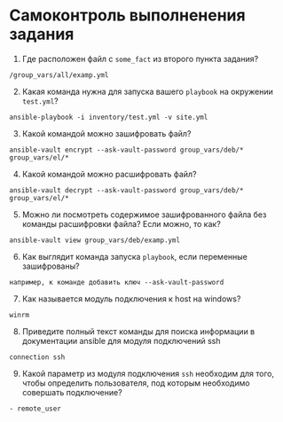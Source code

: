# Самоконтроль выполненения задания

1. Где расположен файл с `some_fact` из второго пункта задания?  
```
/group_vars/all/examp.yml
```
2. Какая команда нужна для запуска вашего `playbook` на окружении `test.yml`?  
```
ansible-playbook -i inventory/test.yml -v site.yml
```
3. Какой командой можно зашифровать файл?  
```
ansible-vault encrypt --ask-vault-password group_vars/deb/* group_vars/el/*
```
4. Какой командой можно расшифровать файл?  
```
ansible-vault decrypt --ask-vault-password group_vars/deb/* group_vars/el/*
```
5. Можно ли посмотреть содержимое зашифрованного файла без команды расшифровки файла? Если можно, то как?  
```
ansible-vault view group_vars/deb/examp.yml
```
6. Как выглядит команда запуска `playbook`, если переменные зашифрованы?  
```
например, к команде добавить ключ --ask-vault-password
```
7. Как называется модуль подключения к host на windows?  
```
winrm
```
8. Приведите полный текст команды для поиска информации в документации ansible для модуля подключений ssh
```
connection ssh
```
9. Какой параметр из модуля подключения `ssh` необходим для того, чтобы определить пользователя, под которым необходимо совершать подключение?
```
- remote_user
```
